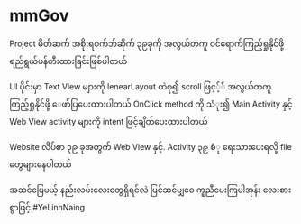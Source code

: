 # mmGov
Project မိတ်ဆက်​
   အစိုးရ​ဝက်ဘ်ဆိုက်​ ၃၉ခုကို အလွယ်တကူ​ ဝင်ရောက်ကြည့်ရှုနိုင်ဖို့
ရည်ရွယ်​ဖန်တီး​ထားခြင်းဖြစ်ပါတယ်

UI​ ပိုင်းမှာ​ Text View​ များကို​ lenearLayout ထဲစု၍
scroll ဖြင့့်် အလွယ်တကူကြည့်ရှုနိုင်ဖို့ ေဖာ်ပြပေးထား​ပါတယ်​
OnClick method ကို​ သံုး၍ 
Main Activity​ နှင့် Web View​ activity များကို intent ဖြင့်ချိတ်ပေးထားပါတယ်​

Website လိပ်စာ​ ၃၉​ ခု​အတွက်​
Web View​ နှင့်. Activity
၃၉ စံု​ ရေးသားပေးရလို့ file တွေ​ များနေပါတယ်

အဆင်ပြေ​မယ့်​ နည်းလမ်း​လေးတွေ​ရှိရင်လဲ
ပြင်ဆင်မျှဝေ ကူညီ​ပေးကြပါအုန်း
လေးစားစွာဖြင့်
#YeLinnNaing​

